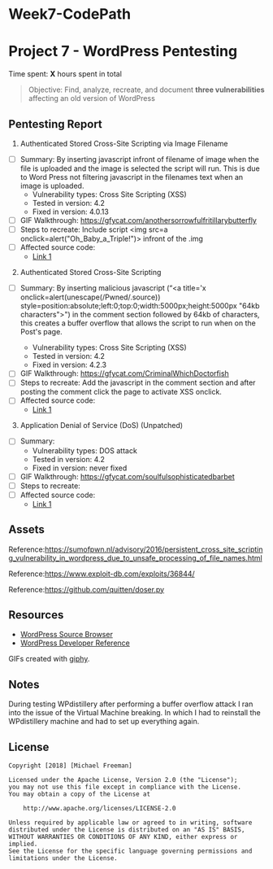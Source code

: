 # Week7-CodePath

# Project 7 - WordPress Pentesting

Time spent: **X** hours spent in total

> Objective: Find, analyze, recreate, and document **three vulnerabilities** affecting an old version of WordPress

## Pentesting Report


1. Authenticated Stored Cross-Site Scripting via Image Filename
  - [ ] Summary: By inserting javascript infront of filename of image when the file is uploaded and the image is selected the script will run. This is due to Word Press not filtering javascript in the filenames text when an image is uploaded.
    - Vulnerability types: Cross Site Scripting (XSS)
    - Tested in version: 4.2
    - Fixed in version: 4.0.13
  - [ ] GIF Walkthrough: https://gfycat.com/anothersorrowfulfritillarybutterfly
  - [ ] Steps to recreate: Include script <img src=a onclick=alert("Oh_Baby_a_Triple!")> infront of the .img
  - [ ] Affected source code: 
    - [Link 1](https://core.trac.wordpress.org/browser/tags/version/src/source_file.php)
2. Authenticated Stored Cross-Site Scripting
  - [ ] Summary: By inserting malicious javascript (“<a title='x onclick=alert(unescape(/Pwned/.source)) style=position:absolute;left:0;top:0;width:5000px;height:5000px "64kb characters"><a>") in the comment section followed by 64kb of characters, this creates a buffer overflow that allows the script to run when on the Post's page.
    - Vulnerability types: Cross Site Scripting (XSS)
    - Tested in version: 4.2
    - Fixed in version: 4.2.3
  - [ ] GIF Walkthrough: https://gfycat.com/CriminalWhichDoctorfish
  - [ ] Steps to recreate: Add the javascript in the comment section and after posting the comment click the page to activate XSS onclick.
  - [ ] Affected source code:
    - [Link 1](https://core.trac.wordpress.org/browser/tags/version/src/source_file.php)
3. Application Denial of Service (DoS) (Unpatched)
  - [ ] Summary: 
    - Vulnerability types: DOS attack
    - Tested in version: 4.2
    - Fixed in version: never fixed
  - [ ] GIF Walkthrough: https://gfycat.com/soulfulsophisticatedbarbet
  - [ ] Steps to recreate: 
  - [ ] Affected source code:
    - [Link 1](https://core.trac.wordpress.org/browser/tags/version/src/source_file.php) 

## Assets
Reference:https://sumofpwn.nl/advisory/2016/persistent_cross_site_scripting_vulnerability_in_wordpress_due_to_unsafe_processing_of_file_names.html

Reference:https://www.exploit-db.com/exploits/36844/

Reference:https://github.com/quitten/doser.py

## Resources

- [WordPress Source Browser](https://core.trac.wordpress.org/browser/)
- [WordPress Developer Reference](https://developer.wordpress.org/reference/)

GIFs created with [giphy](https://giphy.com/).

## Notes

During testing WPdistillery after performing a buffer overflow attack I ran into the issue of the Virtual Machine breaking. In which I had to reinstall the WPdistillery machine and had to set up everything again.

## License

    Copyright [2018] [Michael Freeman]

    Licensed under the Apache License, Version 2.0 (the "License");
    you may not use this file except in compliance with the License.
    You may obtain a copy of the License at

        http://www.apache.org/licenses/LICENSE-2.0

    Unless required by applicable law or agreed to in writing, software
    distributed under the License is distributed on an "AS IS" BASIS,
    WITHOUT WARRANTIES OR CONDITIONS OF ANY KIND, either express or implied.
    See the License for the specific language governing permissions and
    limitations under the License.
